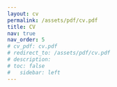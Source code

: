 ```yaml
---
layout: cv
permalink: /assets/pdf/cv.pdf
title: CV
nav: true
nav_order: 5
# cv_pdf: cv.pdf
# redirect_to: /assets/pdf/cv.pdf
# description:
# toc: false
#   sidebar: left
---
```

